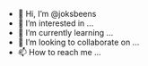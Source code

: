 - 👋 Hi, I’m @joksbeens
- 👀 I’m interested in ...
- 🌱 I’m currently learning ...
- 💞️ I’m looking to collaborate on ...
- 📫 How to reach me ...

<!---
joksbeens/joksbeens is a ✨ special ✨ repository because its `README.md` (this file) appears on your GitHub profile.
You can click the Preview link to take a look at your changes.
--->
